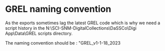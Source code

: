 # GREL naming convention

As the exports sometimes lag the latest GREL code which is why we need a script history in the N:\SCI-SNM-DigitalCollections\DaSSCo\Digi App\Data\GREL scripts directory.

The naming convention should be : "GREL_v1-1-18_2023

